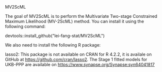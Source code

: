 MV2ScML

The goal of MV2ScML is to perform the Multivariate Two-stage Constrained Maximum Likelihood (MV-2ScML) method. You can install it using the following command:

devtools::install_github("lei-fang-stat/MV2ScML")

We also need to install the following R package:

lasso2: This package is not available on CRAN for R 4.2.2, it is availale on GitHub at https://github.com/cran/lasso2.
The Stage 1 fitted models for UKB-PPP are available on https://www.synapse.org/Synapse:syn64041817 
